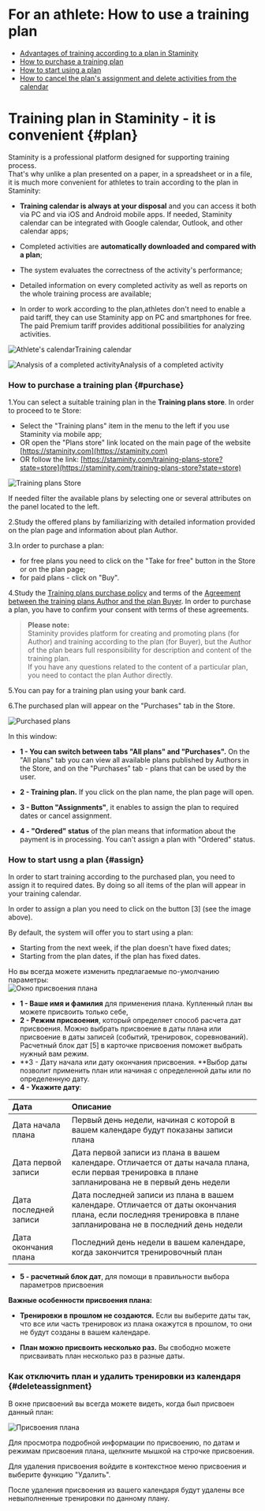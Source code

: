 # For an athlete: How to use a training plan

* [Advantages of training according to a plan in Staminity](#plan)
* [How to purchase a training plan](#purchase)
* [How to start using a plan](#assign)
* [How to cancel the plan's assignment and delete activities from the calendar](#deleteassignment)

# Training plan in Staminity - it is convenient {#plan}

Staminity is a professional platform designed for supporting training process.  
That's why unlike a plan presented on a paper, in a spreadsheet or in a file, it is much more convenient for athletes to train according to the plan in Staminity:

* **Training calendar is always at your disposal** and you can access it both via PC and via iOS and Android mobile apps. If needed, Staminity calendar can be integrated with Google calendar, Outlook, and other calendar apps;

* Completed activities are **automatically downloaded and compared with a plan**;

* The system evaluates the correctness of the activity's performance;

* Detailed information on every completed activity as well as reports on the whole training process are available;

* In order to work according to the plan,athletes don't need to enable a paid tariff, they can use Staminity app on PC and smartphones for free. The paid Premium tariff provides additional possibilities for analyzing activities.

![Athlete&apos;s calendar](https://lh6.googleusercontent.com/TEQ-FWDz6mhZm4o7MLHPRSjLPf9trojZbAQuQ6V2EBI1yx8dkwdWoOKC2H7_uDCQz6jTi_dmbLo-4ZoBdlESQq2MBsw_BNsC9CYJo4pLtmE7ESuE0W9e1lUVrIAqQX3_eR0UEguN)Training calendar

![Analysis of a completed activity](https://lh6.googleusercontent.com/QvFA0Sp4gMuYIZi3kfhRMw2UBbVyBzi2UlvhZpfBVY8-2gW2MVALK1_B2F5I4y_jqeGeiEssZ3Hk7jXogVpuUab0KEq7hxgkGMLpDU_3pE_5SimdiJWEjUTGMzmZjzsvFCptEVKX)Analysis of a completed activity

### How to purchase a training plan {#purchase}

1.You can select a suitable training plan in the **Training plans store**. In order to proceed to te Store:

* Select the "Training plans" item in the menu to the left if you use Staminity via mobile app;
* OR open the "Plans store" link located on the main page of the website [https://staminity.com](https://staminity.com)
* OR follow the link: [https://staminity.com/training-plans-store?state=store](https://staminity.com/training-plans-store?state=store)

![Training plans Store](https://264710.selcdn.ru/assets/images/_new/training-plan/training-plan-store.png)

If needed filter the available plans by selecting one or several attributes on the panel located to the left.

2.Study the offered plans by familiarizing with detailed information provided on the plan page and information about plan Author.

3.In order to purchase a plan:

* for free plans you need to click on the "Take for free" button in the Store or on the plan page; 
* for paid plans - click on "Buy". 

4.Study the [Training plans purchase policy](https://legal.staminity.com/ru/offer-plan-buyer.html) and terms of the [Agreement between the training plans Author and the plan Buyer](https://legal.staminity.com/ru/offer-author-buyer.html). In order to purchase a plan, you have to confirm your consent with terms of these agreements.

> **Please note:**  
> Staminity provides platform for creating and promoting plans (for Author) and training according to the plan (for Buyer), but the Author of the plan bears full responsibility for description and content of the training plan.  
> If you have any questions related to the content of a particular plan, you need to contact the plan Author directly.

5.You can pay for a training plan using your bank card.

6.The purchased plan will appear on the "Purchases" tab in the Store.

![Purchased plans](https://264710.selcdn.ru/assets/images/_new/training-plan/training-plan-purchases-navigation2.png)

In this window:

* **1 - You can switch between tabs "All plans" and "Purchases".** On the "All plans" tab you can view all available plans published by Authors in the Store, and on the "Purchases" tab - plans that can be used by the user.

* **2 - Training plan.** If you click on the plan name, the plan page will open.

* **3 - Button "Assignments"**, it enables to assign the plan to required dates or cancel assignment. 

* **4 - "Ordered" status** of the plan means that information about the payment is in processing. You can't assign a plan with "Ordered" status.

### How to start usng a plan {#assign}

In order to start training according to the purchased plan, you need to assign it to required dates. By doing so all items of the plan will appear in your training calendar.

In order to assign a plan you need to click on the button \[3\] \(see the image above\).

By default, the system will offer you to start using a plan:

* Starting from the next week, if the plan doesn't have fixed dates;
* Starting from the plan dates, if the plan has fixed dates.

Но вы всегда можете изменить предлагаемые по-умолчанию параметры:  
![Окно присвоения плана](https://264710.selcdn.ru/assets/images/_new/methodology/tp-assignment-window.png)

* **1 - Ваше имя и фамилия** для применения плана. Купленный план вы можете присвоить только себе,
* **2 - Режим присвоения**, который определяет способ расчета дат присвоения. Можно выбрать присвоение в даты плана или присвоение в даты записей \(событий, тренировок, соревнований\). Расчетный блок дат \[5\] в карточке присвоения поможет выбрать нужный вам режим.
* **3 - Дату начала или дату окончания присвоения. **Выбор даты позволит применить план или начиная с определенной даты или по определенную дату. 
* **4 - Укажите дату**:

| Дата | Описание |
| :--- | :--- |
| Дата начала плана | Первый день недели, начиная с которой в вашем календаре будут показаны записи плана |
| Дата первой записи | Дата первой записи из плана в вашем календаре. Отличается от даты начала плана, если первая тренировка в плане запланирована не в первый день недели |
| Дата последней записи | Дата последней записи из плана в вашем календаре. Отличается от даты окончания плана, если последняя тренировка в плане запланирована не в последний день недели |
| Дата окончания плана | Последний день недели в вашем календаре, когда закончится тренировочный план |

* **5 - расчетный блок дат**, для помощи в правильности выбора параметров присвоения 

**Важные особенности присвоения плана:**

* **Тренировки в прошлом не создаются.** Если вы выберите даты так, что все или часть тренировок из плана окажутся в прошлом, то они не будут созданы в вашем календаре.

* **План можно присвоить несколько раз.** Вы свободно можете присваивать план несколько раз в разные даты.

### Как отключить план и удалить тренировки из календаря {#deleteassignment}

В окне присвоений вы всегда можете видеть, когда был присвоен данный план:

![Присвоения плана](https://264710.selcdn.ru/assets/images/_new/methodology/tp-assignments.png)

Для просмотра подробной информации по присвоению, по датам и режимам присвоения плана, щелкните мышкой на строчке присвоения.

Для удаления присвоения войдите в контекстное меню присвоения и выберите функцию "Удалить".

После удаления присвоения из вашего календаря будут удалены все невыполненные тренировки по данному плану.

